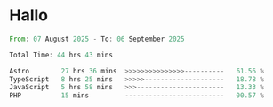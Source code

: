 # Hallo
<!--START_SECTION:waka-->

```rust
From: 07 August 2025 - To: 06 September 2025

Total Time: 44 hrs 43 mins

Astro        27 hrs 36 mins  >>>>>>>>>>>>>>>----------   61.56 %
TypeScript   8 hrs 25 mins   >>>>>--------------------   18.78 %
JavaScript   5 hrs 58 mins   >>>----------------------   13.33 %
PHP          15 mins         -------------------------   00.57 %
```

<!--END_SECTION:waka-->
